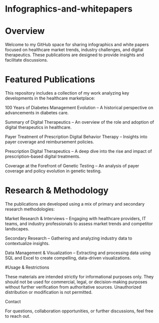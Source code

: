 # Infographics-and-whitepapers
# Overview

Welcome to my GitHub space for sharing infographics and white papers focused on healthcare market trends, industry challenges, and digital therapeutics. These publications are designed to provide insights and facilitate discussions.

# Featured Publications

This repository includes a collection of my work analyzing key developments in the healthcare marketplace:

100 Years of Diabetes Management Evolution – A historical perspective on advancements in diabetes care.

Summary of Digital Therapeutics – An overview of the role and adoption of digital therapeutics in healthcare.

Payer Treatment of Prescription Digital Behavior Therapy – Insights into payer coverage and reimbursement policies.

Prescription Digital Therapeutics – A deep dive into the rise and impact of prescription-based digital treatments.

Coverage at the Forefront of Genetic Testing – An analysis of payer coverage and policy evolution in genetic testing.

# Research & Methodology

The publications are developed using a mix of primary and secondary research methodologies:

Market Research & Interviews – Engaging with healthcare providers, IT teams, and industry professionals to assess market trends and competitor landscapes.

Secondary Research – Gathering and analyzing industry data to contextualize insights.

Data Management & Visualization – Extracting and processing data using SQL and Excel to create compelling, data-driven visualizations.

#Usage & Restrictions

These materials are intended strictly for informational purposes only. They should not be used for commercial, legal, or decision-making purposes without further verification from authoritative sources. Unauthorized distribution or modification is not permitted.

Contact

For questions, collaboration opportunities, or further discussions, feel free to reach out.


